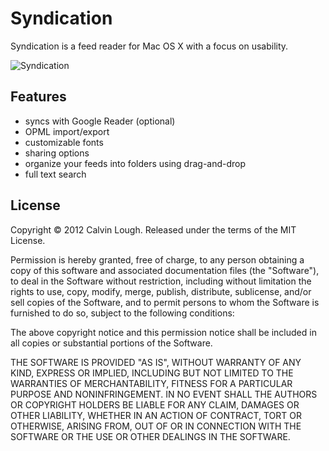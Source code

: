 Syndication
===========

Syndication is a feed reader for Mac OS X with a focus on usability.

![Syndication](https://raw.github.com/calvinlough/syndication/gh-pages/images/screenshot.jpg)

## Features

* syncs with Google Reader (optional)
* OPML import/export
* customizable fonts
* sharing options
* organize your feeds into folders using drag-and-drop
* full text search

## License

Copyright &copy; 2012 Calvin Lough. Released under the terms of the MIT License.

Permission is hereby granted, free of charge, to any person obtaining
a copy of this software and associated documentation files (the
"Software"), to deal in the Software without restriction, including
without limitation the rights to use, copy, modify, merge, publish,
distribute, sublicense, and/or sell copies of the Software, and to
permit persons to whom the Software is furnished to do so, subject to
the following conditions:

The above copyright notice and this permission notice shall be
included in all copies or substantial portions of the Software.

THE SOFTWARE IS PROVIDED "AS IS", WITHOUT WARRANTY OF ANY KIND,
EXPRESS OR IMPLIED, INCLUDING BUT NOT LIMITED TO THE WARRANTIES OF
MERCHANTABILITY, FITNESS FOR A PARTICULAR PURPOSE AND
NONINFRINGEMENT. IN NO EVENT SHALL THE AUTHORS OR COPYRIGHT HOLDERS BE
LIABLE FOR ANY CLAIM, DAMAGES OR OTHER LIABILITY, WHETHER IN AN ACTION
OF CONTRACT, TORT OR OTHERWISE, ARISING FROM, OUT OF OR IN CONNECTION
WITH THE SOFTWARE OR THE USE OR OTHER DEALINGS IN THE SOFTWARE.
